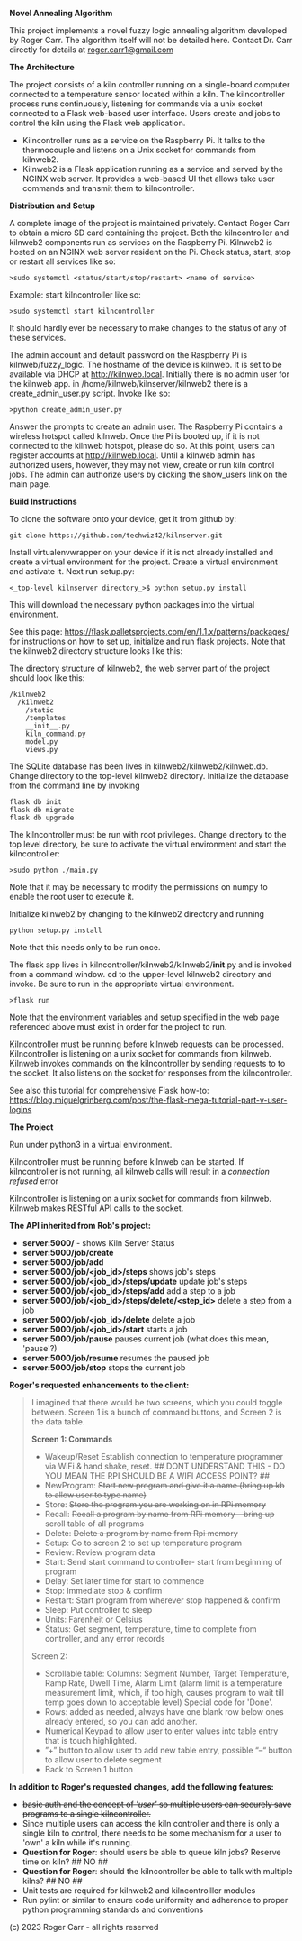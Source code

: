 **Novel Annealing Algorithm**

This project implements a novel fuzzy logic annealing algorithm developed by Roger Carr. The algorithm itself will not be 
detailed here. Contact Dr. Carr directly for details at roger.carr1@gmail.com

**The Architecture**

The project consists of a kiln controller running on a single-board computer connected to a temperature sensor located within a kiln.
The kilncontroller process runs continuously, listening for commands via a unix socket connected to a Flask web-based user interface.
Users create and jobs to control the kiln using the Flask web application.

* Kilncontroller runs as a service on the Raspberry Pi. It talks to the thermocouple and listens on a Unix socket for commands from kilnweb2.
* Kilnweb2 is a Flask application running as a service and served by the NGINX web server. It provides a web-based UI that allows take user commands and transmit them to kilncontroller.

**Distribution and Setup**

A complete image of the project is maintained privately. Contact Roger Carr to obtain a micro SD card containing the project. 
Both the kilncontroller and kilnweb2 components run as services on the Raspberry Pi. Kilnweb2 is hosted on an NGINX web server 
resident on the Pi. Check status, start, stop or restart all services like so:
~~~
>sudo systemctl <status/start/stop/restart> <name of service>
~~~
Example: start kilncontroller like so:
~~~
>sudo systemctl start kilncontroller
~~~
It should hardly ever be necessary to make changes to the status of any of these services. 

The admin account and default password on the Raspberry Pi is kilnweb/fuzzy_logic. The hostname of the device is kilnweb. It is set to 
be available via DHCP at http://kilnweb.local. Initially there is no admin user for the kilnweb app. in /home/kilnweb/kilnserver/kilnweb2
there is a create_admin_user.py script. Invoke like so:
~~~
>python create_admin_user.py
~~~
Answer the prompts to create an admin user. The Raspberry Pi contains a wireless hotspot called kilnweb. Once the Pi is booted up, if it 
is not connected to the kilnweb hotspot, please do so. At this point, users can register accounts at http://kilnweb.local. Until a kilnweb
admin has authorized users, however, they may not view, create or run kiln control jobs. The admin can authorize users by clicking the show_users
link on the main page.

**Build Instructions**

To clone the software onto your device, get it from github by:
~~~
git clone https://github.com/techwiz42/kilnserver.git
~~~

Install virtualenvwrapper on your device if it is not already installed and create a virtual environment for the project.
Create a virtual environment and activate it. Next run setup.py:

~~~
<_top-level kilnserver directory_>$ python setup.py install
~~~

This will download the necessary python packages into the virtual environment.

See this page: https://flask.palletsprojects.com/en/1.1.x/patterns/packages/ for instructions on how to 
set up, initialize and run flask projects.  Note that the kilnweb2 directory structure looks like this:

The directory structure of kilnweb2, the web server part of the project should look like this:

~~~
/kilnweb2
  /kilnweb2
    /static
    /templates
    __init__.py
    kiln_command.py
    model.py
    views.py
~~~    

The SQLite database has been lives in kilnweb2/kilnweb2/kilnweb.db. 
Change directory to the top-level kilnweb2 directory.
Initialize the database from the command line by invoking 
~~~
flask db init
flask db migrate
flask db upgrade
~~~

The kilncontroller must be run with root privileges. Change directory to the top level directory, be sure to activate the virtual environment and start the kilncontroller:

~~~
>sudo python ./main.py
~~~
Note that it may be necessary to modify the permissions on numpy to enable the root user to execute it.

Initialize kilnweb2 by changing to the kilnweb2 directory and running 
~~~
python setup.py install
~~~
Note that this needs only to be run once.

The flask app lives in kilncontroller/kilnweb2/kilnweb2/__init__.py and is invoked from a command window.  cd to the upper-level
kilnweb2 directory and invoke. Be sure to run in the appropriate virtual environment.

~~~
>flask run
~~~
Note that the environment variables and setup specified in the web page referenced above must exist in order for the project to run.

Kilncontroller must be running before kilnweb requests can be processed.  Kilncontroller is listening
on a unix socket for commands from kilnweb.  Kilnweb invokes commands on the kilncontroller by sending
requests to to the socket. It also listens on the socket for responses from the kilncontroller.

See also this tutorial for comprehensive Flask how-to:
https://blog.miguelgrinberg.com/post/the-flask-mega-tutorial-part-v-user-logins

**The Project**

Run under python3 in a virtual environment.

Kilncontroller must be running before kilnweb can be started. If kilncontroller is not running,
all kilnweb calls will result in a *connection refused* error

Kilncontroller is listening on a unix socket for commands from kilnweb.  Kilnweb makes RESTful API calls to the socket.

**The API inherited from Rob's project:**
* **server:5000/** - shows Kiln Server Status
* **server:5000/job/create**
* **server:5000/job/add** 
* **server:5000/job/<job_id>/steps** shows job's steps
* **server:5000/job/<job_id>/steps/update** update job's steps
* **server:5000/job/<job_id>/steps/add** add a step to a job
* **server:5000/job/<job_id>/steps/delete/<step_id>** delete a step from a job
* **server:5000/job/<job_id>/delete** delete a job
* **server:5000/job/<job_id>/start** starts a job
* **server:5000/job/pause** pauses current job (what does this mean, 'pause'?)
* **server:5000/job/resume** resumes the paused job
* **server:5000/job/stop** stops the current job

**Roger's requested enhancements to the client:**

>I imagined that there would be two screens, which you could toggle between.  Screen 1 is a bunch of command buttons, and Screen 2 is the data table.
>
>**Screen 1:   Commands**
>* Wakeup/Reset  Establish connection to temperature programmer via WiFi & hand shake, reset. ## DONT UNDERSTAND THIS - DO YOU MEAN THE RPI SHOULD BE A WIFI ACCESS POINT? ##
>* NewProgram:  ~~Start new program and give it a name (bring up kb to allow user to type name)~~
>* Store:  ~~Store the program you are working on in RPi memory~~
>* Recall:  ~~Recall a program by name from RPi memory – bring up scroll table of all programs~~
>* Delete:  ~~Delete a program by name from Rpi memory~~
>* Setup:  Go to screen 2 to set up temperature program
>* Review:   Review program data
>* Start:  Send start command to controller- start from beginning of program
>* Delay:  Set later time for start to commence
>* Stop:  Immediate stop & confirm
>* Restart:  Start program from wherever stop happened & confirm
>* Sleep:  Put controller to sleep
>* Units:  Farenheit or Celsius
>* Status:  Get segment, temperature, time to complete from controller, and any error records
>
>Screen 2:
>* Scrollable table:  Columns:  Segment Number, Target Temperature, Ramp Rate, Dwell Time, Alarm Limit  (alarm limit is a temperature measurement limit, which, if too high, causes program to wait till temp goes down to acceptable level)  Special code for 'Done'.
>* Rows:  added as needed, always have one blank row below ones already entered, so you can add another.
>* Numerical Keypad to allow user to enter values into table entry that is touch highlighted.
>* ”+” button to allow user to add new table entry, possible “–“  button to allow user to delete segment
>* Back to Screen 1 button

**In addition to Roger's requested changes, add the following features:**
* ~~basic auth and the concept of _'user'_ so multiple users can securely save programs to a single 
kilncontroller.~~ 
* Since multiple users can access the kiln controller and there is only a single kiln to control, 
there needs to be some mechanism for a user to 'own' a kiln while it's running. 
* **Question for Roger**: should users be able to queue kiln jobs?  Reserve time on kiln? ## NO ## 
* **Question for Roger**: should the kilncontroller be able to talk with multiple kilns? ## NO ##
* Unit tests are required for kilnweb2 and kilncontrolller modules
* Run pylint or similar to ensure code uniformity and adherence to proper python programming standards and conventions

(c) 2023 Roger Carr - all rights reserved

